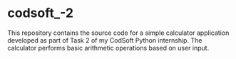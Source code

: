 # codsoft_-2
This repository contains the source code for a simple calculator application developed as part of Task 2 of my CodSoft Python internship. The calculator performs basic arithmetic operations based on user input.
